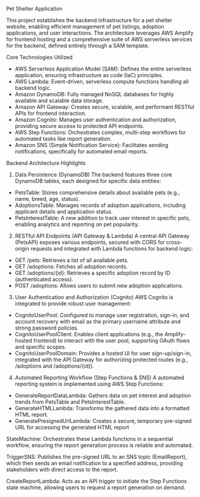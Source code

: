 Pet Shelter Application

This project establishes the backend infrastructure for a pet shelter website, enabling efficient management of pet listings, adoption applications, and user interactions. The architecture leverages AWS Amplify for frontend hosting and a comprehensive suite of AWS serverless services for the backend, defined entirely through a SAM template.

Core Technologies Utilized
- AWS Serverless Application Model (SAM): Defines the entire serverless application, ensuring infrastructure as code (IaC) principles.
- AWS Lambda: Event-driven, serverless compute functions handling all backend logic.
- Amazon DynamoDB: Fully managed NoSQL databases for highly available and scalable data storage.
- Amazon API Gateway: Creates secure, scalable, and performant RESTful APIs for frontend interaction.
- Amazon Cognito: Manages user authentication and authorization, providing secure access to protected API endpoints.
- AWS Step Functions: Orchestrates complex, multi-step workflows for automated tasks like report generation.
- Amazon SNS (Simple Notification Service): Facilitates sending notifications, specifically for automated email reports.

Backend Architecture Highlights
1. Data Persistence (DynamoDB)
The backend features three core DynamoDB tables, each designed for specific data entities:
- PetsTable: Stores comprehensive details about available pets (e.g., name, breed, age, status).
- AdoptionsTable: Manages records of adoption applications, including applicant details and application status.
- PetsInterestTable: A new addition to track user interest in specific pets, enabling analytics and reporting on pet popularity.

2. RESTful API Endpoints (API Gateway & Lambda)
A central API Gateway (PetsAPI) exposes various endpoints, secured with CORS for cross-origin requests and integrated with Lambda functions for backend logic:
- GET /pets: Retrieves a list of all available pets.
- GET /adoptions: Fetches all adoption records.
- GET /adoptions/{id}: Retrieves a specific adoption record by ID (authenticated access).
- POST /adoptions: Allows users to submit new adoption applications.

3. User Authentication and Authorization (Cognito)
AWS Cognito is integrated to provide robust user management:
- CognitoUserPool: Configured to manage user registration, sign-in, and account recovery with email as the primary username attribute and strong password policies.
- CognitoUserPoolClient: Enables client applications (e.g., the Amplify-hosted frontend) to interact with the user pool, supporting OAuth flows and specific scopes.
- CognitoUserPoolDomain: Provides a hosted UI for user sign-up/sign-in, integrated with the API Gateway for authorizing protected routes (e.g., /adoptions and /adoptions/{id}).

4. Automated Reporting Workflow (Step Functions & SNS)
A automated reporting system is implemented using AWS Step Functions:
- GenerateReportDataLambda: Gathers data on pet interest and adoption trends from PetsTable and PetsInterestTable.
- GenerateHTMLLambda: Transforms the gathered data into a formatted HTML report.
- GeneratePresignedUrlLambda: Creates a secure, temporary pre-signed URL for accessing the generated HTML report 

StateMachine: Orchestrates these Lambda functions in a sequential workflow, ensuring the report generation process is reliable and automated.

TriggerSNS: Publishes the pre-signed URL to an SNS topic (EmailReport), which then sends an email notification to a specified address, providing stakeholders with direct access to the report.

CreateReportLambda: Acts as an API trigger to initiate the Step Functions state machine, allowing users to request a report generation on demand.
